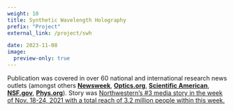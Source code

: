 ```yaml
---
weight: 10
title: Synthetic Wavelength Holography
prefix: "Project"
external_link: /project/swh

date: 2023-11-08
image:
  preview-only: true
---
```

Publication was covered in over 60 national and international research news outlets (amongst others [**Newsweek**](https://www.newsweek.com/camera-see-around-corners-under-human-skin-northwestern-university-light-scattering-1651173), [**Optics.org**](https://optics.org/news/12/11/28), [**Scientific American**](https://www.scientificamerican.com/article/holographic-camera-instantly-peeks-around-obstacles/), [**NSF.gov**](https://www.nsf.gov/discoveries/disc_summ.jsp?cntn_id=304047&org=NSF&from=news), [**Phys.org**](https://phys.org/news/2021-11-holographic-camera-unseen-high-precision.html)). Story was [Northwestern’s #3 media story in the week of Nov. 18-24, 2021 with a total reach of 3.2 million people within this week.](https://www.northwestern.edu/newsletters/experts/2021/11-30.html)